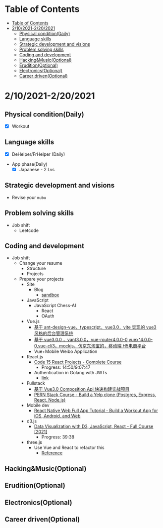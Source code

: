 # Table of Contents
- [Table of Contents](#table-of-contents)
- [2/10/2021-2/20/2021](#2102021-2202021)
  - [Physical condition(Daily)](#physical-conditiondaily)
  - [Language skills](#language-skills)
  - [Strategic development and visions](#strategic-development-and-visions)
  - [Problem solving skills](#problem-solving-skills)
  - [Coding and development](#coding-and-development)
  - [Hacking&Music(Optional)](#hackingmusicoptional)
  - [Erudition(Optional)](#eruditionoptional)
  - [Electronics(Optional)](#electronicsoptional)
  - [Career driven(Optional)](#career-drivenoptional)

# 2/10/2021-2/20/2021
## Physical condition(Daily)
- [x] Workout

## Language skills
- [x] DeHelper/FrHelper (Daily)
- App phase(Daily)
  - [x] Japanese - 2 Lvs

## Strategic development and visions
- Revise your `mubu`
## Problem solving skills
- Job shift
  - Leetcode
## Coding and development
- Job shift
  - Change your resume
    - Structure
    - Projects
  - Prepare your projects
    - Site
      - Blog
        - [sandbox](https://github.com/taniarascia/sandbox)
    - JavaScript
      - JavaScript Chess-AI
        - React
        - OAuth
    - Vue.js
      - [基于 ant-design-vue，typescript，vue3.0，vite 实现的 vue3 风格的后台管理系统](https://github.com/anncwb/vue-vben-admin)
      - [基于 vue3.0.0 ，vant3.0.0，vue-router4.0.0-0,vuex^4.0.0-0,vue-cli3，mockjs，仿京东淘宝的，移动端 H5电商平台](https://github.com/GitHubGanKai/vue3-jd-h5)
      - Vue+Mobile Weibo Application
    - React.js
      - [Code 15 React Projects - Complete Course](https://www.youtube.com/watch?v=a_7Z7C_JCyo)
        - Progress: 14:50/9:07:47
      - Authentication in Golang with JWTs
        - [link](https://auth0.com/blog/authentication-in-golang/)
    - Fullstack
      - [基于 Vue3.0 Composition Api 快速构建实战项目](https://github.com/Wscats/vue-cli)
      - [PERN Stack Course - Build a Yelp clone (Postgres, Express, React, Node.js)](https://www.youtube.com/watch?v=J01rYl9T3BU&t=14s)
    - Mobile dev
      - [React Native Web Full App Tutorial - Build a Workout App for iOS, Android, and Web](https://www.youtube.com/watch?v=_CBYbEGvxYY)
    - d3.js 
      - [Data Visualization with D3, JavaScript, React - Full Course [2021]](https://www.youtube.com/watch?v=2LhoCfjm8R4&t=1s)
        - Progress: 39:38
    - three.js
      - Use Vue and React to refactor this
        - [Reference](https://threejsfundamentals.org/threejs/lessons/threejs-scenegraph.html#toc)
## Hacking&Music(Optional)

## Erudition(Optional)

## Electronics(Optional)

## Career driven(Optional)

